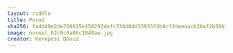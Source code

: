 ```yaml
---
layout: riddle
title: Pornó
sha256: fadd49e2de768615e158297defc736d0dd33933f2b8cf2deeaacb28af2b59b37
image: normal_62c0c0a66c1048ae.jpg
creator: Kerepesi Dávid
---
```

